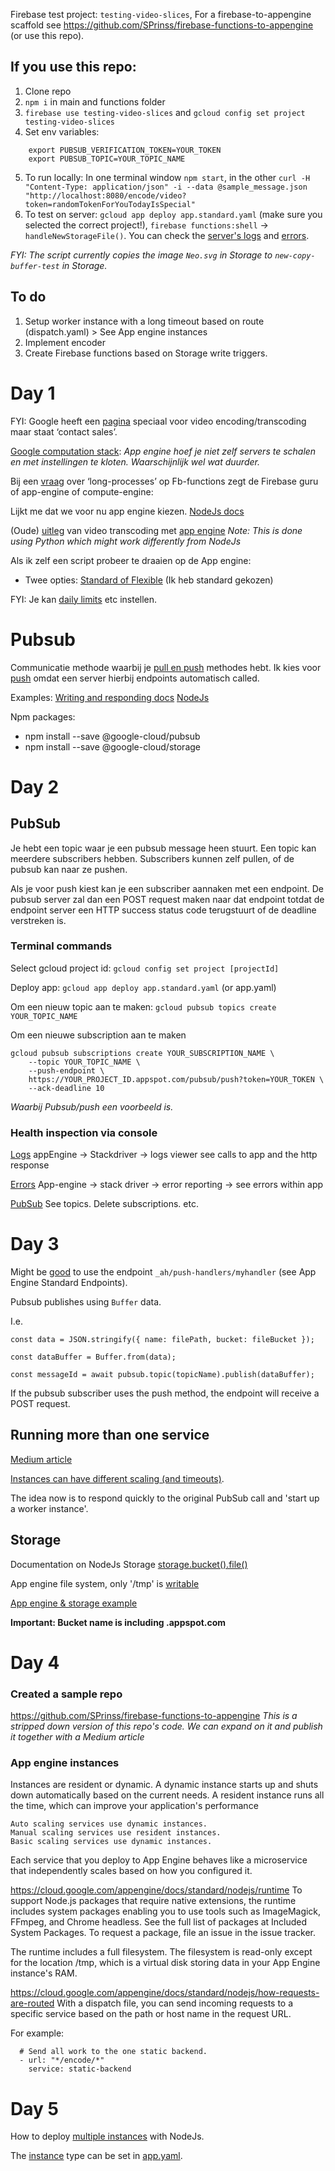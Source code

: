 
Firebase test project: `testing-video-slices`, 
For a firebase-to-appengine scaffold see https://github.com/SPrinss/firebase-functions-to-appengine (or use this repo).

## If you use this repo:

1. Clone repo
2. `npm i` in main and functions folder
3. `firebase use testing-video-slices` and `gcloud config set project testing-video-slices`
4. Set env variables: 
```
    export PUBSUB_VERIFICATION_TOKEN=YOUR_TOKEN
    export PUBSUB_TOPIC=YOUR_TOPIC_NAME
```
5. To run locally: In one terminal window `npm start`, in the other 
`
curl -H "Content-Type: application/json" -i --data @sample_message.json "http://localhost:8080/encode/video?token=randomTokenForYouTodayIsSpecial"
`
6. To test on server: `gcloud app deploy app.standard.yaml` (make sure you selected the correct project!), `firebase functions:shell` -> `handleNewStorageFile()`. You can check the [server's logs](https://console.cloud.google.com/logs/viewer) and [errors](https://console.cloud.google.com/errors).

*FYI: The script currently copies the image `Neo.svg` in Storage to `new-copy-buffer-test` in Storage.*


## To do
1. Setup worker instance with a long timeout based on route (dispatch.yaml) > See App engine instances
2. Implement encoder
3. Create Firebase functions based on Storage write triggers.

# Day 1

FYI: Google heeft een [pagina](https://cloud.google.com/solutions/media-entertainment/use-cases/video-encoding-transcoding/) speciaal voor video encoding/transcoding maar staat ‘contact sales’.


[Google computation stack](https://medium.com/google-cloud/gcp-the-google-cloud-platform-compute-stack-explained-c4ebdccd299b):
*App engine hoef je niet zelf servers te schalen en met instellingen te kloten. Waarschijnlijk wel wat duurder.*

Bij een [vraag](https://stackoverflow.com/questions/44469537/cloud-functions-for-firebase-completing-long-processes-without-touching-maximum/44472980#44472980) over ‘long-processes’ op Fb-functions zegt de Firebase guru of app-engine of compute-engine: 

Lijkt me dat we voor nu app engine kiezen. [NodeJs docs](https://cloud.google.com/appengine/docs/standard/nodejs/an-overview-of-app-engine)

(Oude) [uitleg](https://medium.com/google-cloud/scalable-video-transcoding-with-app-engine-flexible-621f6e7fdf56) van video transcoding met [app engine](https://github.com/waprin/appengine-transcoder)
*Note: This is done using Python which might work differently from NodeJs*

Als ik zelf een script probeer te draaien op de App engine:
- Twee opties: [Standard of Flexible](https://cloud.google.com/appengine/docs/nodejs/)
(Ik heb standard gekozen)

FYI: Je kan [daily limits](https://cloud.google.com/appengine/docs/standard/nodejs/console/) etc instellen.

# Pubsub

Communicatie methode waarbij je [pull en push](https://cloud.google.com/pubsub/docs/subscriber) methodes hebt. Ik kies voor [push](https://cloud.google.com/pubsub/docs/push) omdat een server hierbij endpoints automatisch called.

Examples:
[Writing and responding docs](https://cloud.google.com/appengine/docs/standard/nodejs/writing-and-responding-to-pub-sub-messages)
[NodeJs](https://github.com/GoogleCloudPlatform/nodejs-docs-samples/tree/master/appengine/pubsub)

Npm packages:
- npm install --save @google-cloud/pubsub
- npm install --save @google-cloud/storage

# Day 2

## PubSub
Je hebt een topic waar je een pubsub message heen stuurt.
Een topic kan meerdere subscribers hebben. Subscribers kunnen zelf pullen, of de pubsub kan naar ze pushen. 

Als je voor push kiest kan je een subscriber aannaken met een endpoint. De pubsub server zal dan een POST request maken naar dat endpoint totdat de endpoint server een HTTP success status code terugstuurt of de deadline verstreken is. 

### Terminal commands
Select gcloud project id:
`gcloud config set project [projectId]`

Deploy app:
`gcloud app deploy app.standard.yaml` (or app.yaml)

Om een nieuw topic aan te maken:
`gcloud pubsub topics create YOUR_TOPIC_NAME`

Om een nieuwe subscription aan te maken
```
gcloud pubsub subscriptions create YOUR_SUBSCRIPTION_NAME \
    --topic YOUR_TOPIC_NAME \
    --push-endpoint \
    https://YOUR_PROJECT_ID.appspot.com/pubsub/push?token=YOUR_TOKEN \
    --ack-deadline 10
```
*Waarbij Pubsub/push een voorbeeld is.*

### Health inspection via console

[Logs](https://console.cloud.google.com/logs/viewer)
appEngine -> Stackdriver -> logs viewer see calls to app and the http response

[Errors](https://console.cloud.google.com/errors)
App-engine -> stack driver -> error reporting -> see errors within app

[PubSub](console.cloud.google.com/cloudpubsub/)
See topics. Delete subscriptions. etc.

# Day 3

Might be [good](https://cloud.google.com/pubsub/docs/push) to use the endpoint `_ah/push-handlers/myhandler` (see App Engine Standard Endpoints).

Pubsub publishes using `Buffer` data. 

I.e. 
```
const data = JSON.stringify({ name: filePath, bucket: fileBucket });

const dataBuffer = Buffer.from(data);

const messageId = await pubsub.topic(topicName).publish(dataBuffer);
```

If the pubsub subscriber uses the push method, the endpoint will receive a POST request.

## Running more than one service

[Medium article](https://medium.com/this-dot-labs/node-js-microservices-on-google-app-engine-b1193497fb4b)

[Instances can have different scaling (and timeouts)](https://cloud.google.com/appengine/docs/standard/python/how-instances-are-managed#instance_scaling).

The idea now is to respond quickly to the original PubSub call and 'start up a worker instance'.

## Storage 

Documentation on NodeJs Storage [storage.bucket().file()](https://cloud.google.com/nodejs/docs/reference/storage/2.3.x/File)

App engine file system, only '/tmp' is [writable](https://cloud.google.com/appengine/docs/standard/nodejs/runtime?hl=en&refresh=1)

[App engine & storage example](https://cloud.google.com/appengine/docs/standard/nodejs/using-cloud-storage)

**Important: Bucket name is including .appspot.com**

# Day 4

### Created a sample repo

https://github.com/SPrinss/firebase-functions-to-appengine
*This is a stripped down version of this repo's code. We can expand on it and publish it together with a Medium article*

### App engine instances

Instances are resident or dynamic. A dynamic instance starts up and shuts down automatically based on the current needs. A resident instance runs all the time, which can improve your application's performance

    Auto scaling services use dynamic instances.
    Manual scaling services use resident instances.
    Basic scaling services use dynamic instances.

Each service that you deploy to App Engine behaves like a microservice that independently scales based on how you configured it.

https://cloud.google.com/appengine/docs/standard/nodejs/runtime
To support Node.js packages that require native extensions, the runtime includes system packages enabling you to use tools such as ImageMagick, FFmpeg, and Chrome headless. See the full list of packages at Included System Packages. To request a package, file an issue in the issue tracker.

The runtime includes a full filesystem. The filesystem is read-only except for the location /tmp, which is a virtual disk storing data in your App Engine instance's RAM. 

https://cloud.google.com/appengine/docs/standard/nodejs/how-requests-are-routed
With a dispatch file, you can send incoming requests to a specific service based on the path or host name in the request URL.

For example:
```
  # Send all work to the one static backend.
  - url: "*/encode/*"
    service: static-backend
```

# Day 5

How to deploy [multiple instances](https://medium.com/this-dot-labs/node-js-microservices-on-google-app-engine-b1193497fb4b) with NodeJs.

The [instance](https://cloud.google.com/appengine/docs/standard/nodejs/how-instances-are-managed) type can be set in [app.yaml](https://cloud.google.com/appengine/docs/standard/nodejs/config/appref).
